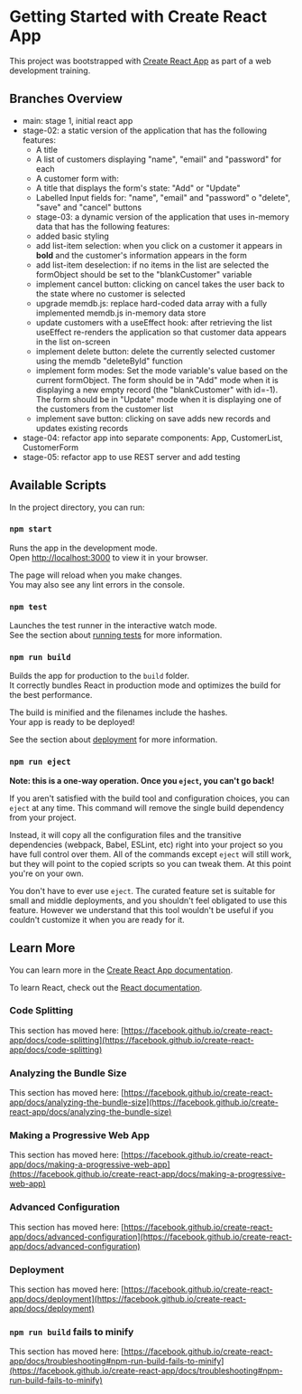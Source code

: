 # Getting Started with Create React App

This project was bootstrapped with [Create React App](https://github.com/facebook/create-react-app) as part of a web development training.

## Branches Overview
- main: stage 1, initial react app
- stage-02: a static version of the application that has the following features:
  - A title
  - A list of customers displaying "name", "email" and "password" for each
  - A customer form with:
  - A title that displays the form's state: "Add" or "Update"
  - Labelled Input fields for: "name", "email" and "password" o "delete", "save" and "cancel" buttons
  - stage-03: a dynamic version of the application that uses in-memory data that has the following features: 
  - added basic styling
  - add list-item selection: when you click on a customer it appears in **bold** and the customer's information
    appears in the form
  - add list-item deselection: if no items in the list are selected the formObject should be set to the "blankCustomer" variable
  - implement cancel button: clicking on cancel  takes the user back to the state where no customer is selected
  - upgrade memdb.js: replace hard-coded data array with a fully implemented memdb.js in-memory data store
  - update customers with a useEffect hook: after retrieving the list useEffect re-renders the application so that customer data appears in the list on-screen
  - implement delete button:  delete the currently selected customer using the memdb "deleteById" function
  - implement form modes: Set the mode variable's value based on the current formObject. The form should be in "Add" mode when it is displaying a new empty record (the "blankCustomer" with id=-1). The form should be in "Update" mode when it is displaying one of the customers from the customer list
  - implement save button: clicking on save adds new records and updates existing records
 - stage-04: refactor app into separate components: App, CustomerList, CustomerForm
 - stage-05: refactor app to use REST server and add testing

## Available Scripts

In the project directory, you can run:

### `npm start`

Runs the app in the development mode.\
Open [http://localhost:3000](http://localhost:3000) to view it in your browser.

The page will reload when you make changes.\
You may also see any lint errors in the console.

### `npm test`

Launches the test runner in the interactive watch mode.\
See the section about [running tests](https://facebook.github.io/create-react-app/docs/running-tests) for more information.

### `npm run build`

Builds the app for production to the `build` folder.\
It correctly bundles React in production mode and optimizes the build for the best performance.

The build is minified and the filenames include the hashes.\
Your app is ready to be deployed!

See the section about [deployment](https://facebook.github.io/create-react-app/docs/deployment) for more information.

### `npm run eject`

**Note: this is a one-way operation. Once you `eject`, you can't go back!**

If you aren't satisfied with the build tool and configuration choices, you can `eject` at any time. This command will remove the single build dependency from your project.

Instead, it will copy all the configuration files and the transitive dependencies (webpack, Babel, ESLint, etc) right into your project so you have full control over them. All of the commands except `eject` will still work, but they will point to the copied scripts so you can tweak them. At this point you're on your own.

You don't have to ever use `eject`. The curated feature set is suitable for small and middle deployments, and you shouldn't feel obligated to use this feature. However we understand that this tool wouldn't be useful if you couldn't customize it when you are ready for it.

## Learn More

You can learn more in the [Create React App documentation](https://facebook.github.io/create-react-app/docs/getting-started).

To learn React, check out the [React documentation](https://reactjs.org/).

### Code Splitting

This section has moved here: [https://facebook.github.io/create-react-app/docs/code-splitting](https://facebook.github.io/create-react-app/docs/code-splitting)

### Analyzing the Bundle Size

This section has moved here: [https://facebook.github.io/create-react-app/docs/analyzing-the-bundle-size](https://facebook.github.io/create-react-app/docs/analyzing-the-bundle-size)

### Making a Progressive Web App

This section has moved here: [https://facebook.github.io/create-react-app/docs/making-a-progressive-web-app](https://facebook.github.io/create-react-app/docs/making-a-progressive-web-app)

### Advanced Configuration

This section has moved here: [https://facebook.github.io/create-react-app/docs/advanced-configuration](https://facebook.github.io/create-react-app/docs/advanced-configuration)

### Deployment

This section has moved here: [https://facebook.github.io/create-react-app/docs/deployment](https://facebook.github.io/create-react-app/docs/deployment)

### `npm run build` fails to minify

This section has moved here: [https://facebook.github.io/create-react-app/docs/troubleshooting#npm-run-build-fails-to-minify](https://facebook.github.io/create-react-app/docs/troubleshooting#npm-run-build-fails-to-minify)
